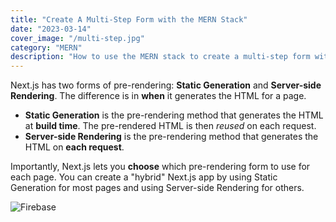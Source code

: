 ```yaml
---
title: "Create A Multi-Step Form with the MERN Stack"
date: "2023-03-14"
cover_image: "/multi-step.jpg"
category: "MERN"
description: "How to use the MERN stack to create a multi-step form with multiple steps by ..."
---
```


Next.js has two forms of pre-rendering: **Static Generation** and **Server-side Rendering**. The difference is in **when** it generates the HTML for a page.

- **Static Generation** is the pre-rendering method that generates the HTML at **build time**. The pre-rendered HTML is then _reused_ on each request.
- **Server-side Rendering** is the pre-rendering method that generates the HTML on **each request**.

Importantly, Next.js lets you **choose** which pre-rendering form to use for each page. You can create a "hybrid" Next.js app by using Static Generation for most pages and using Server-side Rendering for others.

![Firebase](/skills/css.png)
